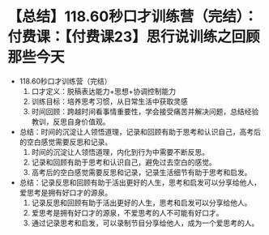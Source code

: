 # 【总结】118.60秒口才训练营（完结）：付费课：【付费课23】思行说训练之回顾那些今天

-   118.60秒口才训练营（完结）
    1.  口才定义：脱稿表达能力+思想+协调控制能力
    2.  训练目标：培养思考习惯，从日常生活中获取灵感
    3.  时间回顾：跨越时间看事情重要性，学会接受痛苦并解决问题，总结经验教训，反思自身价值观。
-   总结：时间的沉淀让人领悟道理，记录和回顾有助于思考和认识自己，高考后的空白感觉需要反思和记录。
    1.  时间的沉淀让人领悟道理，内化到行为中需要不断反思。
    2.  记录和回顾有助于思考和认识自己，避免过去空白的感觉。
    3.  高考后的空白感觉需要反思和记录，记录生活细节有助于思考和启发。
-   总结：记录反思和回顾有助于活出更好的人生，思考和启发可以分享给他人，爱思考是拥有好口才的源泉。
    1.  记录反思和回顾有助于活出更好的人生，思考和启发可以分享给他人。
    2.  爱思考是拥有好口才的源泉，不爱思考的人不可能有好口才。
    3.  通过记录思考和启发，可以录制节目分享给他人，成为一个爱思考的人。